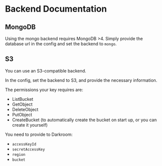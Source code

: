 # Backend Documentation

## MongoDB

Using the mongo backend requires MongoDB >4. Simply provide the database url in the config and set the backend to `mongo`.

## S3

You can use an S3-compatible backend.

In the config, set the backend to S3, and provide the necessary information.

The permissions your key requires are:
 - ListBucket
 - GetObject
 - DeleteObject
 - PutObject
 - CreateBucket (to automatically create the bucket on start up, or you can create it yourself)

You need to provide to Darkroom:
 - `accessKeyId`
 - `secretAccessKey`
 - `region`
 - `bucket`
